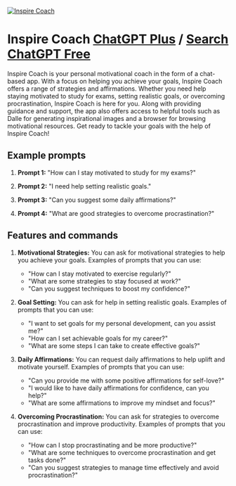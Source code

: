 
[![Inspire Coach](https://files.oaiusercontent.com/file-vcMdh6KM9HDXODV8CSsLh6bv?se=2123-10-18T07%3A32%3A05Z&sp=r&sv=2021-08-06&sr=b&rscc=max-age%3D31536000%2C%20immutable&rscd=attachment%3B%20filename%3Dc2303eb9-6c06-4e97-9141-13b434323561.png&sig=ZnoKG9iIk8dT7/IfGNQVL687s/kBWjY6KY0U/dg5KvM%3D)](https://chat.openai.com/g/g-wBmIDguAi-inspire-coach)

# Inspire Coach [ChatGPT Plus](https://chat.openai.com/g/g-wBmIDguAi-inspire-coach) / [Search ChatGPT Free](https://gptcall.net/index.html#/?search=Inspire%20Coach)

Inspire Coach is your personal motivational coach in the form of a chat-based app. With a focus on helping you achieve your goals, Inspire Coach offers a range of strategies and affirmations. Whether you need help staying motivated to study for exams, setting realistic goals, or overcoming procrastination, Inspire Coach is here for you. Along with providing guidance and support, the app also offers access to helpful tools such as Dalle for generating inspirational images and a browser for browsing motivational resources. Get ready to tackle your goals with the help of Inspire Coach!

## Example prompts

1. **Prompt 1:** "How can I stay motivated to study for my exams?"

2. **Prompt 2:** "I need help setting realistic goals."

3. **Prompt 3:** "Can you suggest some daily affirmations?"

4. **Prompt 4:** "What are good strategies to overcome procrastination?"

## Features and commands

1. **Motivational Strategies:** You can ask for motivational strategies to help you achieve your goals. Examples of prompts that you can use:
   - "How can I stay motivated to exercise regularly?"
   - "What are some strategies to stay focused at work?"
   - "Can you suggest techniques to boost my confidence?"
  
2. **Goal Setting:** You can ask for help in setting realistic goals. Examples of prompts that you can use:
   - "I want to set goals for my personal development, can you assist me?"
   - "How can I set achievable goals for my career?"
   - "What are some steps I can take to create effective goals?"
  
3. **Daily Affirmations:** You can request daily affirmations to help uplift and motivate yourself. Examples of prompts that you can use:
   - "Can you provide me with some positive affirmations for self-love?"
   - "I would like to have daily affirmations for confidence, can you help?"
   - "What are some affirmations to improve my mindset and focus?"
  
4. **Overcoming Procrastination:** You can ask for strategies to overcome procrastination and improve productivity. Examples of prompts that you can use:
   - "How can I stop procrastinating and be more productive?"
   - "What are some techniques to overcome procrastination and get tasks done?"
   - "Can you suggest strategies to manage time effectively and avoid procrastination?"


